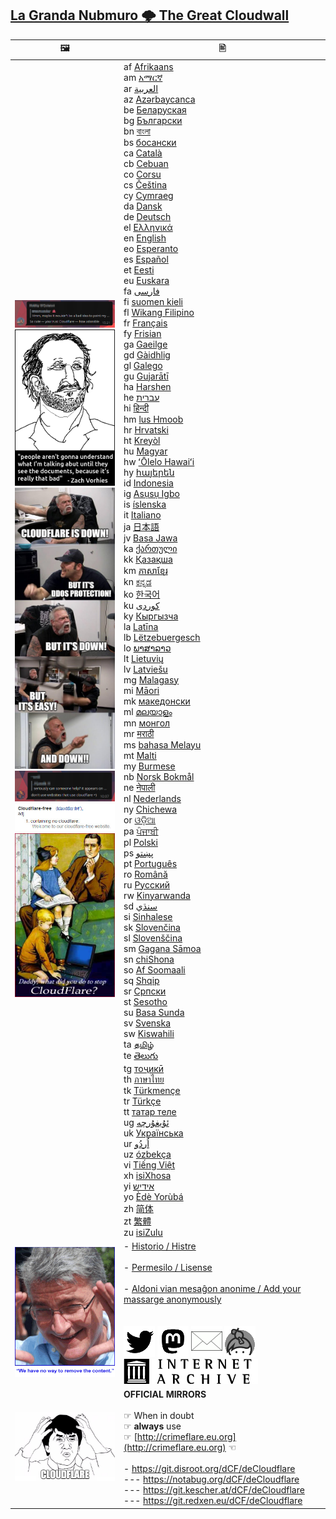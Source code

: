## [La Granda Nubmuro 🌩 The Great Cloudwall](http://crimeflare.eu.org)


| &#128444; | &#128441; |
|  ---  |  ---  |
|  ![](image/telegram/c81238387627b4bfd3dcd60f56d41626.jpg)<br>![](image/itsreallythatbad.jpg)<br>![](image/butitsdown.jpg)<br>![](image/telegram/320b8067457ce8c47838c4a07fad670b.jpg)<br>![](image/word_cloudflarefree.jpg)<br>[![](image/stopcf.jpg)](image/README.md)  | af [ Afrikaans ](readme/af.md)<br>am [ &#4768;&#4635;&#4653;&#4763; ](readme/am.md)<br>ar [ &#1575;&#1604;&#1593;&#1585;&#1576;&#1610;&#1577; ](readme/ar.md)<br>az [ Az&#601;rbaycanca ](readme/az.md)<br>be [ &#1041;&#1077;&#1083;&#1072;&#1088;&#1091;&#1089;&#1082;&#1072;&#1103; ](readme/be.md)<br>bg [ &#1041;&#1098;&#1083;&#1075;&#1072;&#1088;&#1089;&#1082;&#1080; ](readme/bg.md)<br>bn [ &#2476;&#2494;&#2434;&#2482;&#2494; ](readme/bn.md)<br>bs [ &#1073;&#1086;&#1089;&#1072;&#1085;&#1089;&#1082;&#1080; ](readme/bs.md)<br>ca [ Catal&#224; ](readme/ca.md)<br>cb [ Cebuan ](readme/cb.md)<br>co [ Corsu ](readme/co.md)<br>cs [ &#268;eština ](readme/cs.md)<br>cy [ Cymraeg ](readme/cy.md)<br>da [ Dansk ](readme/da.md)<br>de [ Deutsch ](readme/de.md)<br>el [ &#917;&#955;&#955;&#951;&#957;&#953;&#954;&#940; ](readme/el.md)<br>en [ English ](readme/en.md)<br>eo [ Esperanto ](readme/eo.md)<br>es [ Espa&#241;ol ](readme/es.md)<br>et [ Eesti ](readme/et.md)<br>eu [ Euskara ](readme/eu.md)<br>fa [ &#1601;&#1575;&#1585;&#1587;&#1740; ](readme/fa.md)<br>fi [ suomen kieli ](readme/fi.md)<br>fl [ Wikang Filipino ](readme/fl.md)<br>fr [ Français ](readme/fr.md)<br>fy [ Frisian ](readme/fy.md)<br>ga [ Gaeilge ](readme/ga.md)<br>gd [ G&#224;idhlig ](readme/gd.md)<br>gl [ Galego ](readme/gl.md)<br>gu [ Gujar&#257;t&#299; ](readme/gu.md)<br>ha [ Harshen ](readme/ha.md)<br>he [ &#1506;&#1489;&#1512;&#1497;&#1514; ](readme/he.md)<br>hi [ &#2361;&#2367;&#2344;&#2381;&#2342;&#2368; ](readme/hi.md)<br>hm [ lus Hmoob ](readme/hm.md)<br>hr [ Hrvatski ](readme/hr.md)<br>ht [ Krey&#242;l ](readme/ht.md)<br>hu [ Magyar ](readme/hu.md)<br>hw [ ʻŌlelo Hawaiʻi ](readme/hw.md)<br>hy [ &#1392;&#1377;&#1397;&#1381;&#1408;&#1381;&#1398; ](readme/hy.md)<br>id [ Indonesia ](readme/id.md)<br>ig [ As&#7909;s&#7909; Igbo ](readme/ig.md)<br>is [ íslenska ](readme/is.md)<br>it [ Italiano ](readme/it.md)<br>ja [ &#26085;&#26412;&#35486; ](readme/ja.md)<br>jv [ Basa Jawa ](readme/jv.md)<br>ka [ &#4325;&#4304;&#4320;&#4311;&#4323;&#4314;&#4312; ](readme/ka.md)<br>kk [ &#1178;&#1072;&#1079;&#1072;&#1179;&#1096;&#1072; ](readme/kk.md)<br>km [ &#6039;&#6070;&#6047;&#6070;&#6017;&#6098;&#6040;&#6082;&#6042; ](readme/km.md)<br>kn [ &#3221;&#3240;&#3277;&#3240;&#3233; ](readme/kn.md)<br>ko [ &#54620;&#44397;&#50612; ](readme/ko.md)<br>ku [ &#1705;&#1608;&#1585;&#1583;&#1740; ](readme/ku.md)<br>ky [ &#1050;&#1099;&#1088;&#1075;&#1099;&#1079;&#1095;&#1072; ](readme/ky.md)<br>la [ Lat&#299;na ](readme/la.md)<br>lb [ Lëtzebuergesch ](readme/lb.md)<br>lo [ &#3742;&#3762;&#3754;&#3762;&#3749;&#3762;&#3751; ](readme/lo.md)<br>lt [ Lietuvi&#371; ](readme/lt.md)<br>lv [ Latviešu ](readme/lv.md)<br>mg [ Malagasy ](readme/mg.md)<br>mi [ M&#257;ori ](readme/mi.md)<br>mk [ &#1084;&#1072;&#1082;&#1077;&#1076;&#1086;&#1085;&#1089;&#1082;&#1080; ](readme/mk.md)<br>ml [ &#3374;&#3378;&#3375;&#3390;&#3379;&#3330; ](readme/ml.md)<br>mn [ &#1084;&#1086;&#1085;&#1075;&#1086;&#1083; ](readme/mn.md)<br>mr [ &#2350;&#2352;&#2366;&#2336;&#2368; ](readme/mr.md)<br>ms [ bahasa Melayu ](readme/ms.md)<br>mt [ Malti ](readme/mt.md)<br>my [ Burmese ](readme/my.md)<br>nb [ Norsk Bokm&#229;l ](readme/nb.md)<br>ne [ &#2344;&#2375;&#2346;&#2366;&#2354;&#2368; ](readme/ne.md)<br>nl [ Nederlands ](readme/nl.md)<br>ny [ Chichewa ](readme/ny.md)<br>or [ &#2835;&#2849;&#2876;&#2879;&#2822; ](readme/or.md)<br>pa [ &#2602;&#2672;&#2588;&#2622;&#2604;&#2624; ](readme/pa.md)<br>pl [ Polski ](readme/pl.md)<br>ps [ &#1662;&#1690;&#1578;&#1608; ](readme/ps.md)<br>pt [ Portugu&#234;s ](readme/pt.md)<br>ro [ Român&#259; ](readme/ro.md)<br>ru [ &#1056;&#1091;&#1089;&#1089;&#1082;&#1080;&#1081; ](readme/ru.md)<br>rw [ Kinyarwanda ](readme/rw.md)<br>sd [ &#1587;&#1606;&#1676;&#1610;&#8206; ](readme/sd.md)<br>si [ Sinhalese ](readme/si.md)<br>sk [ Sloven&#269;ina ](readme/sk.md)<br>sl [ Slovenš&#269;ina ](readme/sl.md)<br>sm [ Gagana S&#257;moa ](readme/sm.md)<br>sn [ chiShona ](readme/sn.md)<br>so [ Af Soomaali ](readme/so.md)<br>sq [ Shqip ](readme/sq.md)<br>sr [ &#1057;&#1088;&#1087;&#1089;&#1082;&#1080; ](readme/sr.md)<br>st [ Sesotho ](readme/st.md)<br>su [ Basa Sunda ](readme/su.md)<br>sv [ Svenska ](readme/sv.md)<br>sw [ Kiswahili ](readme/sw.md)<br>ta [ &#2980;&#2990;&#3007;&#2996;&#3021; ](readme/ta.md)<br>te [ &#3108;&#3142;&#3122;&#3137;&#3095;&#3137; ](readme/te.md)<br>tg [ &#1090;&#1086;&#1207;&#1080;&#1082;&#1251; ](readme/tg.md)<br>th [ &#3616;&#3634;&#3625;&#3634;&#3652;&#3607;&#3618; ](readme/th.md)<br>tk [ Türkmençe ](readme/tk.md)<br>tr [ Türkçe ](readme/tr.md)<br>tt [ &#1090;&#1072;&#1090;&#1072;&#1088; &#1090;&#1077;&#1083;&#1077; ](readme/tt.md)<br>ug [ &#1574;&#1735;&#1610;&#1594;&#1735;&#1585;&#1670;&#1749; ](readme/ug.md)<br>uk [ &#1059;&#1082;&#1088;&#1072;&#1111;&#1085;&#1089;&#1100;&#1082;&#1072; ](readme/uk.md)<br>ur [ &#1575;&#1615;&#1585;&#1583;&#1615;&#1608; ](readme/ur.md)<br>uz [ ózbekça ](readme/uz.md)<br>vi [ Ti&#7871;ng Vi&#7879;t ](readme/vi.md)<br>xh [ isiXhosa ](readme/xh.md)<br>yi [ &#1488;&#1497;&#1491;&#1497;&#1513; ](readme/yi.md)<br>yo [ &#200;d&#232; Yor&#249;bá ](readme/yo.md)<br>zh [ 简体 ](readme/zh.md)<br>zt [ 繁體 ](readme/zt.md)<br>zu [ isiZulu ](readme/zu.md) |
| ![](image/damon_billian.gif) | - [Historio / Histre](HISTORY.md)<br><br>- [Permesilo / Lisense](LICENSE.md)<br><br>- [Aldoni vian mesaĝon anonime / Add your massarge anonymously](https://mail.crimeflare.eu.org/issue/)<br><br><br>[![](image/ic/twitter.png)](https://twitter.com/omgcloudflare) [![](image/ic/mastodon.png)](subfiles/service.altlink.md) [![](image/ic/mail.png)](mailto:issue@crimeflare.eu.org) [![](image/ic/keybase.png)](https://keybase.io/decloudflare)<br>[![](image/__archiveorg.jpg)](https://archive.org/details/crimeflare)  |
| ![](image/watcloudflare.jpg) | **OFFICIAL MIRRORS**<br><br>☞ When in doubt<br>☞ **always** use<br>☞ [http://crimeflare.eu.org](http://crimeflare.eu.org) ☜<br><br>- https://git.disroot.org/dCF/deCloudflare<br>--- https://notabug.org/dCF/deCloudflare<br>--- https://git.kescher.at/dCF/deCloudflare<br>--- https://git.redxen.eu/dCF/deCloudflare<br> |



<a rel="me" href="https://101010.pl/@MitiGator"></a>
<a rel="me" href="https://101010.pl/@CloudflareDomains"></a>
